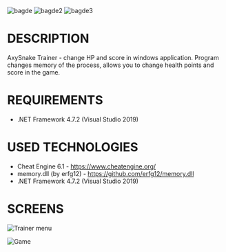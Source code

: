![bagde](https://img.shields.io/github/languages/top/ErenoGit/AxySnake-Trainer) ![bagde2](https://img.shields.io/badge/.NET%20Framework-4.7.2-blue) ![bagde3](https://img.shields.io/badge/Cheat%20Engine-6.2-green)
# DESCRIPTION
AxySnake Trainer - change HP and score in windows application.
Program changes memory of the process, allows you to change health points and score in the game.

# REQUIREMENTS
- .NET Framework 4.7.2 (Visual Studio 2019)

# USED TECHNOLOGIES
- Cheat Engine 6.1 - https://www.cheatengine.org/
- memory.dll (by erfg12) - https://github.com/erfg12/memory.dll
- .NET Framework 4.7.2 (Visual Studio 2019)

# SCREENS

![Trainer menu](https://i.imgur.com/dW9KNyH.jpg "Trainer menu")

![Game](https://i.imgur.com/6f22Xjb.jpg "Game")
